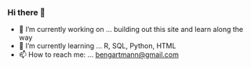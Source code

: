 ### Hi there 👋
- 🔭 I’m currently working on ... building out this site and learn along the way
- 🌱 I’m currently learning ... R, SQL, Python, HTML
- 📫 How to reach me: ... bengartmann@gmail.com

